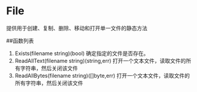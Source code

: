 # File
提供用于创建、复制、删除、移动和打开单一文件的静态方法

##函数列表

1. Exists(filename string)(bool)
确定指定的文件是否存在。
2. ReadAllText(filename string)(string,err)
打开一个文本文件，读取文件的所有字符串，然后关闭该文件
3. ReadAllBytes(filename string)([]byte,err)
打开一个文本文件，读取文件的所有字符串，然后关闭该文件
